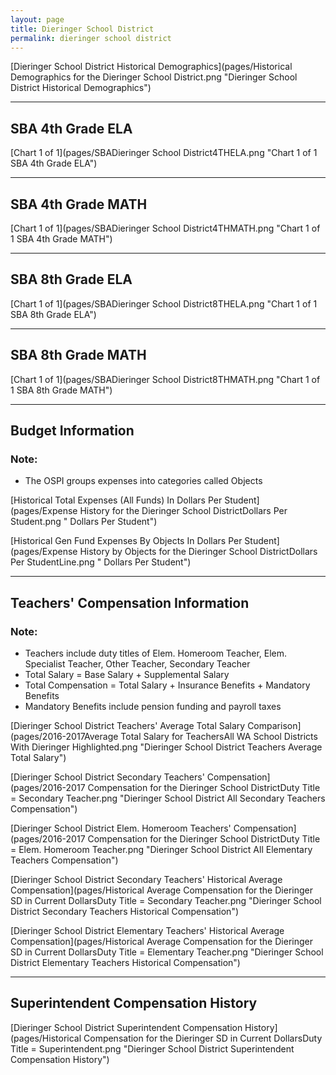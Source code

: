 ```yaml
---
layout: page
title: Dieringer School District
permalink: dieringer school district
---
```



[Dieringer School District Historical Demographics](pages/Historical Demographics for the Dieringer School District.png "Dieringer School District Historical Demographics")

___

## SBA 4th Grade ELA

[Chart 1 of 1](pages/SBADieringer School District4THELA.png "Chart 1 of 1 SBA 4th Grade ELA")


___

## SBA 4th Grade MATH

[Chart 1 of 1](pages/SBADieringer School District4THMATH.png "Chart 1 of 1 SBA 4th Grade MATH")


___

## SBA 8th Grade ELA

[Chart 1 of 1](pages/SBADieringer School District8THELA.png "Chart 1 of 1 SBA 8th Grade ELA")


___

## SBA 8th Grade MATH

[Chart 1 of 1](pages/SBADieringer School District8THMATH.png "Chart 1 of 1 SBA 8th Grade MATH")


___

## Budget Information
### Note:
- The OSPI groups expenses into categories called Objects

[Historical Total Expenses (All Funds) In Dollars Per Student](pages/Expense History for the Dieringer School DistrictDollars Per Student.png " Dollars Per Student")

[Historical Gen Fund Expenses By Objects In Dollars Per Student](pages/Expense History by Objects for the Dieringer School DistrictDollars Per StudentLine.png " Dollars Per Student")


___

## Teachers' Compensation Information
### Note:
- Teachers include duty titles of Elem. Homeroom Teacher, Elem. Specialist Teacher, Other Teacher, Secondary Teacher
- Total Salary = Base Salary + Supplemental Salary
- Total Compensation = Total Salary + Insurance Benefits + Mandatory Benefits
- Mandatory Benefits include pension funding and payroll taxes

[Dieringer School District Teachers' Average Total Salary Comparison](pages/2016-2017Average Total Salary for TeachersAll WA School Districts With Dieringer Highlighted.png "Dieringer School District Teachers Average Total Salary")

[Dieringer School District Secondary Teachers' Compensation](pages/2016-2017 Compensation for the Dieringer School DistrictDuty Title = Secondary Teacher.png "Dieringer School District All Secondary Teachers Compensation")

[Dieringer School District Elem. Homeroom Teachers' Compensation](pages/2016-2017 Compensation for the Dieringer School DistrictDuty Title = Elem. Homeroom Teacher.png "Dieringer School District All Elementary Teachers Compensation")

[Dieringer School District Secondary Teachers' Historical Average Compensation](pages/Historical Average Compensation for the Dieringer SD in Current DollarsDuty Title = Secondary Teacher.png "Dieringer School District Secondary Teachers Historical Compensation")

[Dieringer School District Elementary Teachers' Historical Average Compensation](pages/Historical Average Compensation for the Dieringer SD in Current DollarsDuty Title = Elementary Teacher.png "Dieringer School District Elementary Teachers Historical Compensation")


___

## Superintendent Compensation History

[Dieringer School District Superintendent Compensation History](pages/Historical Compensation for the Dieringer SD in Current DollarsDuty Title = Superintendent.png "Dieringer School District Superintendent Compensation History")

